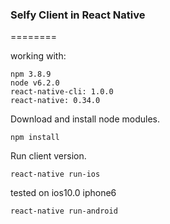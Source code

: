  

### Selfy Client in React Native
========

working with:
```
npm 3.8.9
node v6.2.0
react-native-cli: 1.0.0
react-native: 0.34.0
 ```

Download and install node modules.
```
npm install
```

Run client version.
```
react-native run-ios
```
tested on ios10.0 iphone6
```
react-native run-android
```
